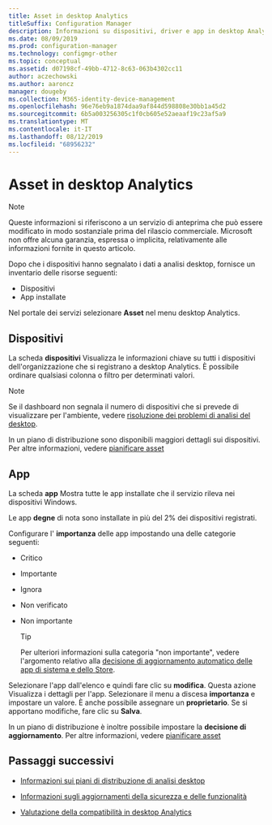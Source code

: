 ```yaml
---
title: Asset in desktop Analytics
titleSuffix: Configuration Manager
description: Informazioni su dispositivi, driver e app in desktop Analytics.
ms.date: 08/09/2019
ms.prod: configuration-manager
ms.technology: configmgr-other
ms.topic: conceptual
ms.assetid: d07198cf-49bb-4712-8c63-063b4302cc11
author: aczechowski
ms.author: aaroncz
manager: dougeby
ms.collection: M365-identity-device-management
ms.openlocfilehash: 96e76eb9a1874daa9af844d598808e30bb1a45d2
ms.sourcegitcommit: 6b5a003256305c1f0cb605e52aeaaf19c23af5a9
ms.translationtype: MT
ms.contentlocale: it-IT
ms.lasthandoff: 08/12/2019
ms.locfileid: "68956232"
---
```

# <a name="assets-in-desktop-analytics"></a>Asset in desktop Analytics

> [!Note]  
> Queste informazioni si riferiscono a un servizio di anteprima che può essere modificato in modo sostanziale prima del rilascio commerciale. Microsoft non offre alcuna garanzia, espressa o implicita, relativamente alle informazioni fornite in questo articolo.  

Dopo che i dispositivi hanno segnalato i dati a analisi desktop, fornisce un inventario delle risorse seguenti:

- Dispositivi
- App installate  

Nel portale dei servizi selezionare **Asset** nel menu desktop Analytics.


## <a name="devices"></a>Dispositivi

La scheda **dispositivi** Visualizza le informazioni chiave su tutti i dispositivi dell'organizzazione che si registrano a desktop Analytics. È possibile ordinare qualsiasi colonna o filtro per determinati valori.

> [!NOTE]  
> Se il dashboard non segnala il numero di dispositivi che si prevede di visualizzare per l'ambiente, vedere [risoluzione dei problemi di analisi del desktop](/sccm/desktop-analytics/troubleshooting).  

In un piano di distribuzione sono disponibili maggiori dettagli sui dispositivi. Per altre informazioni, vedere [pianificare asset](/sccm/desktop-analytics/about-deployment-plans#plan-assets)

## <a name="apps"></a>App

La scheda **app** Mostra tutte le app installate che il servizio rileva nei dispositivi Windows.

Le app **degne** di nota sono installate in più del 2% dei dispositivi registrati.

Configurare l' **importanza** delle app impostando una delle categorie seguenti:

- Critico
- Importante
- Ignora
- Non verificato
- Non importante<!-- 3587232 -->

    > [!Tip]
    > Per ulteriori informazioni sulla categoria "non importante", vedere l'argomento relativo alla [decisione di aggiornamento automatico delle app di sistema e dello Store](/sccm/desktop-analytics/about-deployment-plans#bkmk_plan-autoapp).

Selezionare l'app dall'elenco e quindi fare clic su **modifica**. Questa azione Visualizza i dettagli per l'app. Selezionare il menu a discesa **importanza** e impostare un valore. È anche possibile assegnare un **proprietario**. Se si apportano modifiche, fare clic su **Salva**.

In un piano di distribuzione è inoltre possibile impostare la **decisione di aggiornamento**. Per altre informazioni, vedere [pianificare asset](/sccm/desktop-analytics/about-deployment-plans#plan-assets)


## <a name="next-steps"></a>Passaggi successivi

- [Informazioni sui piani di distribuzione di analisi desktop](/sccm/desktop-analytics/about-deployment-plans)  

- [Informazioni sugli aggiornamenti della sicurezza e delle funzionalità](/sccm/desktop-analytics/about-updates)  

- [Valutazione della compatibilità in desktop Analytics](/sccm/desktop-analytics/compat-assessment)  
